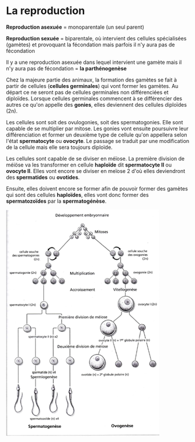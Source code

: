 # La reproduction

**Reproduction asexuée** = monoparentale (un seul parent)

**Reproduction sexuée** = biparentale, où intervient des cellules spécialisées  (gamètes) et provoquant la fécondation mais parfois il n'y aura pas de fécondation

Il y a une reproduction asexuée dans lequel intervient une gamète mais il n'y aura pas de fécondation = **la parthénogenèse**

Chez la majeure partie des animaux, la formation des gamètes se fait à partir de cellules (**cellules germinales**) qui vont former les gamètes. Au départ ce ne seront pas de cellules germinales non différenciées et diploïdes. Lorsque cellules germinales commencent à se différencier des autres ce qu'on appelle des **gonies**, elles deviennent des cellules diploïdes (2n).

Les cellules sont soit des ovulogonies, soit des spermatogonies. Elle sont capable de se multiplier par mitose. Les gonies vont ensuite poursuivre leur différenciation et former un deuxième type de cellule qu'on appellera selon l'état **spermatocyte** ou **ovocyte**. Le passage se traduit par une modification de la cellule mais elle sera toujours diploïde.

Les cellules sont capable de se diviser en méïose. La première division de méiöse va les transformer en cellule **haploïde** dit **spermatocyte II** ou **ovocyte II**. Elles vont encore se diviser en meïose 2 d'où elles deviendront des **spermatides** ou **ovotides**. 

Ensuite, elles doivent encore se former afin de pouvoir former des gamètes qui sont des cellules **haploïdes**, elles vont donc former des **spermatozoïdes** par la **spermatogénèse**.

![Zoologie](Images/Fig1.PNG)


